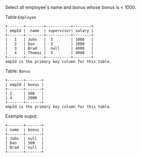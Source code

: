 Select all employee\'s name and bonus whose bonus is \< 1000.

Table:`Employee `

    +-------+--------+-----------+--------+
    | empId |  name  | supervisor| salary |
    +-------+--------+-----------+--------+
    |   1   | John   |  3        | 1000   |
    |   2   | Dan    |  3        | 2000   |
    |   3   | Brad   |  null     | 4000   |
    |   4   | Thomas |  3        | 4000   |
    +-------+--------+-----------+--------+
    empId is the primary key column for this table.

Table: `Bonus`

    +-------+-------+
    | empId | bonus |
    +-------+-------+
    | 2     | 500   |
    | 4     | 2000  |
    +-------+-------+
    empId is the primary key column for this table.

Example ouput:

    +-------+-------+
    | name  | bonus |
    +-------+-------+
    | John  | null  |
    | Dan   | 500   |
    | Brad  | null  |
    +-------+-------+